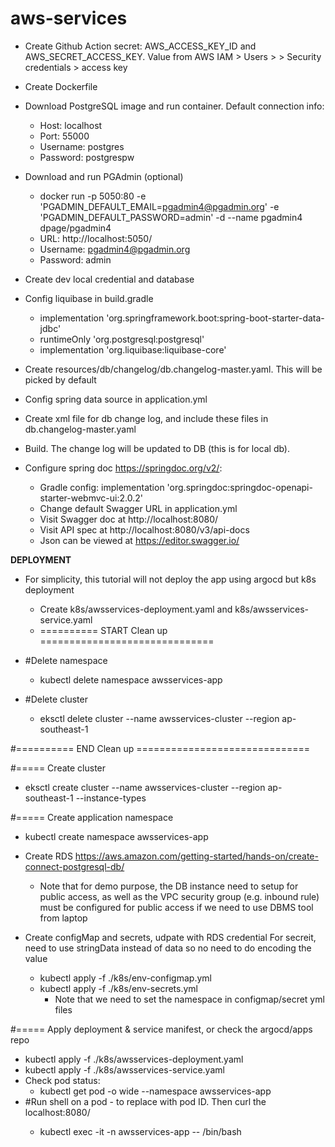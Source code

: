 # aws-services
- Create Github Action secret: AWS_ACCESS_KEY_ID and AWS_SECRET_ACCESS_KEY. Value from AWS IAM > Users > <user> > Security credentials > access key
- Create Dockerfile
- Download PostgreSQL image and run container. Default connection info:
    - Host: localhost
    - Port: 55000
    - Username: postgres
    - Password: postgrespw

- Download and run PGAdmin (optional)
  - docker run -p 5050:80 -e 'PGADMIN_DEFAULT_EMAIL=pgadmin4@pgadmin.org' -e 'PGADMIN_DEFAULT_PASSWORD=admin' -d --name pgadmin4 dpage/pgadmin4
  - URL: http://localhost:5050/
  - Username: pgadmin4@pgadmin.org 
  - Password: admin

- Create dev local credential and database
- Config liquibase in build.gradle 
  - implementation 'org.springframework.boot:spring-boot-starter-data-jdbc' 
  - runtimeOnly 'org.postgresql:postgresql'
  - implementation 'org.liquibase:liquibase-core'
- Create resources/db/changelog/db.changelog-master.yaml. This will be picked by default
- Config spring data source in application.yml
- Create xml file for db change log, and include these files in db.changelog-master.yaml
- Build. The change log will be updated to DB (this is for local db).

- Configure spring doc https://springdoc.org/v2/:
  - Gradle config: implementation 'org.springdoc:springdoc-openapi-starter-webmvc-ui:2.0.2'
  - Change default Swagger URL in application.yml
  - Visit Swagger doc at http://localhost:8080/<name in application.yml>
  - Visit API spec at http://localhost:8080/v3/api-docs
  - Json can be viewed at https://editor.swagger.io/



**DEPLOYMENT**
- For simplicity, this tutorial will not deploy the app using argocd but k8s deployment
  - Create k8s/awsservices-deployment.yaml and k8s/awsservices-service.yaml
  - ========== START Clean up ==============================
- #Delete namespace
  - kubectl delete namespace awsservices-app

- #Delete cluster
  - eksctl delete cluster --name awsservices-cluster --region ap-southeast-1

#========== END Clean up ==============================


#===== Create cluster
- eksctl create cluster --name awsservices-cluster --region ap-southeast-1 --instance-types <instance type>

#===== Create application namespace
- kubectl create namespace awsservices-app


- Create RDS  https://aws.amazon.com/getting-started/hands-on/create-connect-postgresql-db/
  - Note that for demo purpose, the DB instance need to setup for public access, as well as the VPC security group (e.g. inbound rule) must be configured for public access if we need to use DBMS tool from laptop
- Create configMap and secrets, udpate with RDS credential For secreit, need to use stringData instead of data so no need to do encoding the value
  - kubectl apply -f ./k8s/env-configmap.yml
  - kubectl apply -f ./k8s/env-secrets.yml
    - Note that we need to set the namespace in configmap/secret yml files



#===== Apply deployment & service manifest, or check the argocd/apps repo
- kubectl apply -f ./k8s/awsservices-deployment.yaml
- kubectl apply -f ./k8s/awsservices-service.yaml
- Check pod status: 
  - kubectl get pod -o wide --namespace awsservices-app
- #Run shell on a pod - to replace with pod ID. Then curl the localhost:8080/<url>
  - kubectl exec -it <pod ID> -n awsservices-app -- /bin/bash




